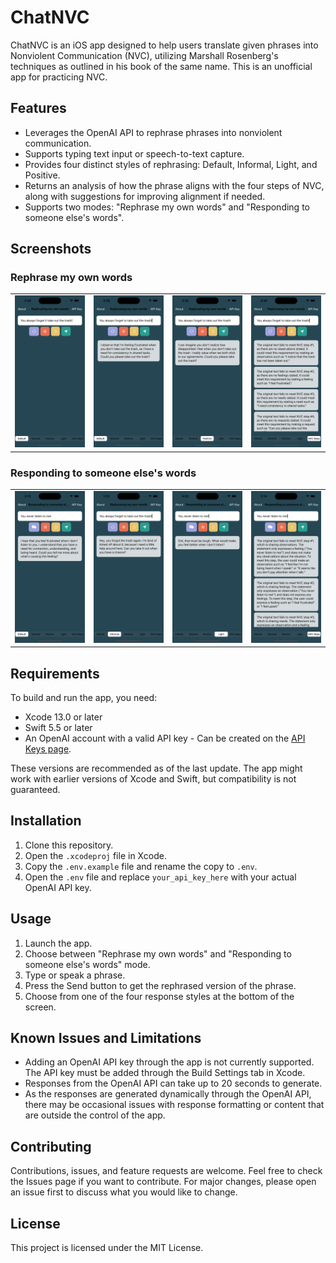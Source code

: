 # ChatNVC

ChatNVC is an iOS app designed to help users translate given phrases into Nonviolent Communication (NVC), utilizing Marshall Rosenberg's techniques as outlined in his book of the same name. This is an unofficial app for practicing NVC.

## Features

- Leverages the OpenAI API to rephrase phrases into nonviolent communication.
- Supports typing text input or speech-to-text capture.
- Provides four distinct styles of rephrasing: Default, Informal, Light, and Positive.
- Returns an analysis of how the phrase aligns with the four steps of NVC, along with suggestions for improving alignment if needed.
- Supports two modes: "Rephrase my own words" and "Responding to someone else's words".

## Screenshots

### Rephrase my own words
<table>
  <tr>
    <td>
      <img src="Screenshots/Rephrase_1.png" alt="Entering text to be rephrased">
    </td>
    <td>
      <img src="Screenshots/Rephrase_2.png" alt="Displaying default NVC translation">
    </td>
    <td>
      <img src="Screenshots/Rephrase_3.png" alt="Displaying positive NVC translation">
    </td>
    <td>
      <img src="Screenshots/Rephrase_4.png" alt="Displaying NVC steps analysis">
    </td>
  </tr>
</table>

### Responding to someone else's words
<table>
  <tr>
    <td>
      <img src="Screenshots/Respond_1.png" alt="Displaying default NVC response simulation">
    </td>
    <td>
      <img src="Screenshots/Respond_2.png" alt="Displaying informal NVC response simulation">
    </td>
    <td>
      <img src="Screenshots/Respond_4.png" alt="Displaying light NVC response simulation">
    </td>
    <td>
      <img src="Screenshots/Respond_3.png" alt="Displaying NVC steps analysis">
    </td>
  </tr>
</table>

## Requirements

To build and run the app, you need:

- Xcode 13.0 or later
- Swift 5.5 or later
- An OpenAI account with a valid API key - Can be created on the [API Keys page](https://platform.openai.com/account/api-keys).

These versions are recommended as of the last update. The app might work with earlier versions of Xcode and Swift, but compatibility is not guaranteed.

## Installation

1. Clone this repository.
2. Open the `.xcodeproj` file in Xcode.
3. Copy the `.env.example` file and rename the copy to `.env`.
4. Open the `.env` file and replace `your_api_key_here` with your actual OpenAI API key.

## Usage

1. Launch the app.
2. Choose between "Rephrase my own words" and "Responding to someone else's words" mode.
3. Type or speak a phrase.
4. Press the Send button to get the rephrased version of the phrase.
5. Choose from one of the four response styles at the bottom of the screen.

## Known Issues and Limitations

- Adding an OpenAI API key through the app is not currently supported. The API key must be added through the Build Settings tab in Xcode.
- Responses from the OpenAI API can take up to 20 seconds to generate.
- As the responses are generated dynamically through the OpenAI API, there may be occasional issues with response formatting or content that are outside the control of the app.

## Contributing

Contributions, issues, and feature requests are welcome. Feel free to check the Issues page if you want to contribute. For major changes, please open an issue first to discuss what you would like to change.

## License

This project is licensed under the MIT License.

